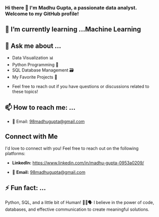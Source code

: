 ### Hi there 👋 I'm Madhu Gupta, a passionate data analyst. Welcome to my GitHub profile!

## 🌱 I’m currently learning ...Machine Learning



## 💬 Ask me about ...

* Data Visualization 📊
* Python Programming 🐍
* SQL Database Management 🗃️
* My Favorite Projects 🚀

- Feel free to reach out if you have questions or discussions related to these topics!

## 📫 How to reach me: ...

* 📧 Email: 98madhugupta@gmail.com

## Connect with Me

I'd love to connect with you! Feel free to reach out on the following platforms:

- **LinkedIn:** https://www.linkedin.com/in/madhu-gupta-0953a0209/

- 📧 **Email:** 98madhugupta@gmail.com


## ⚡ Fun fact: ...
Python, SQL, and a little bit of Human! 🐍💼🗣️ I believe in the power of code, databases, and effective communication to create meaningful solutions.



